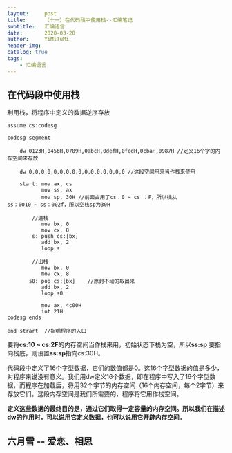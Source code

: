 ```yaml
---
layout:     post
title:      （十一）在代码段中使用栈--汇编笔记
subtitle:   汇编语言
date:       2020-03-20
author:     YiMiTuMi
header-img: 
catalog: true
tags:
    - 汇编语言
---
```


## 在代码段中使用栈

利用栈，将程序中定义的数据逆序存放

	assume cs:codesg
	
	codesg segment
	
		dw 0123H,0456H,0789H,0abcH,0defH,0fedH,0cbaH,0987H //定义16个字的内存空间来存放
	
		dw 0,0,0,0,0,0,0,0,0,0,0,0,0,0,0,0 //这段空间用来当作栈来使用
	
		start: mov ax, cs
			   mov ss, ax
			   mov sp, 30H //前面占用了cs：0 ~ cs ：F，所以栈从				ss：0010 ~ ss：002f，所以空栈sp为30H
	
			//进栈
			   mov bx, 0
			   mov cx, 8
			s: push cs:[bx]
			   add bx, 2
			   loop s
			
			//出栈
			   mov bx, 0
			   mov cx, 8
		   s0: pop cs:[bx]    //原封不动的取出来
			   add bx, 2
			   loop s0
	
			   mov ax, 4c00H
			   int 21H
	codesg ends
	
	end strart  //指明程序的入口

要将**cs:10 ~ cs:2F**的内存空间当作栈来用，初始状态下栈为空，所以**ss:sp** 要指向栈底，则设置**ss:sp**指向cs:30H。

代码段中定义了16个字型数据，它们的数值都是0。这16个字型数据的值是多少，对程序来说没有意义。我们用dw定义16个数据，即在程序中写入了16个字型数据，而程序在加载后，将用32个字节的内存空间（16个内存空间，每个2字节）来存放它们。这段内存空间是我们所需要的，程序将它用作栈空间。

**定义这些数据的最终目的是，通过它们取得一定容量的内存空间。所以我们在描述dw的作用时，可以说用它定义数据，也可以说用它开辟内存空间。**

## 六月雪 -- 爱恋、相思